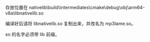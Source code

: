 存放位置在 nativelib\build\intermediates\cmake\debug\obj\arm64-v8a\libnativelib.so

编译好后请将 libnativelib.so 复制出来，并改名为 mp3lame.so。

so 的名字必须带 lib 前缀。